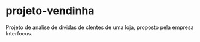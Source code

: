 # projeto-vendinha
Projeto de analise de dívidas de clentes de uma loja, proposto pela empresa Interfocus.
